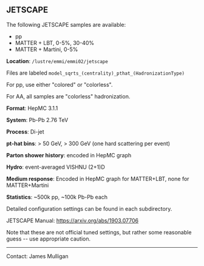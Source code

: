 ## JETSCAPE

The following JETSCAPE samples are available:
- pp
- MATTER + LBT, 0-5%, 30-40%
- MATTER + Martini, 0-5%

**Location**: `/lustre/emmi/emmi02/jetscape`

Files are labeled `model_sqrts_(centrality)_pthat_(HadronizationType)`

For pp, use either "colored" or "colorless".

For AA, all samples are "colorless" hadronization.

**Format**: HepMC 3.1.1

**System**: Pb-Pb 2.76 TeV

**Process**: Di-jet 

**pt-hat bins**: > 50 GeV, > 300 GeV (one hard scattering per event)

**Parton shower history**: encoded in HepMC graph

**Hydro**: event-averaged VISHNU (2+1)D

**Medium response**: Encoded in HepMC graph for MATTER+LBT, none for MATTER+Martini

**Statistics**: ~500k pp, ~100k Pb-Pb each

Detailed configuration settings can be found in each subdirectory.

JETSCAPE Manual: https://arxiv.org/abs/1903.07706

Note that these are not official tuned settings, but rather some reasonable guess -- use appropriate caution. 


<hr>

Contact: James Mulligan
